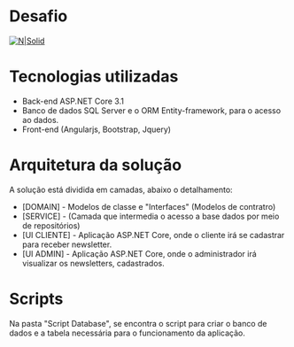 # Desafio
[![N|Solid](https://lh3.googleusercontent.com/proxy/x_fBckbcHJlQsDvDKYeNeAqp9AnRBgdd_3A_8NO_Q7eb93pJWwiwC9nvOmk73KGwkqDp3aCNcjnoMsnj8P57ajiL54KVmg06d33xvbZJ4uOVR2ReEG0YNqGMUBkMJcNS_g83uDWgKlkn)](#)

# Tecnologias utilizadas

  - Back-end ASP.NET Core 3.1
  - Banco de dados SQL Server e o ORM Entity-framework, para o acesso ao dados.
  - Front-end (Angularjs, Bootstrap, Jquery)

# Arquitetura da solução

A solução está dividida em camadas, abaixo o detalhamento:
  - [DOMAIN] - Modelos de classe e "Interfaces" (Modelos de contratro)
  - [SERVICE] - (Camada que intermedia o acesso a base dados por meio de repositórios)
  - [UI CLIENTE] - Aplicação ASP.NET Core, onde o cliente irá se cadastrar para receber newsletter. 
  - [UI ADMIN] - Aplicação ASP.NET Core, onde o administrador irá visualizar os newsletters, cadastrados. 

# Scripts

Na pasta "Script Database", se encontra o script para criar o banco de dados e a tabela necessária para o funcionamento da aplicação.

